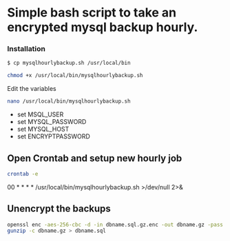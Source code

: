 # Simple bash script to take an encrypted mysql backup hourly.

### Installation

```sh
$ cp mysqlhourlybackup.sh /usr/local/bin
```
```sh
chmod +x /usr/local/bin/mysqlhourlybackup.sh
```

Edit the variables 

```sh
nano /usr/local/bin/mysqlhourlybackup.sh
```
* set MSQL_USER
* set MYSQL_PASSWORD
* set MYSQL_HOST
* set ENCRYPTPASSWORD

## Open Crontab and setup new hourly job ##

```sh
crontab -e
```

00 * * * * /usr/local/bin/mysqlhourlybackup.sh >/dev/null 2>&


## Unencrypt the backups 

```sh
openssl enc -aes-256-cbc -d -in dbname.sql.gz.enc -out dbname.gz -pass pass:*encryptionpassword* 
gunzip -c dbname.gz > dbname.sql
```
